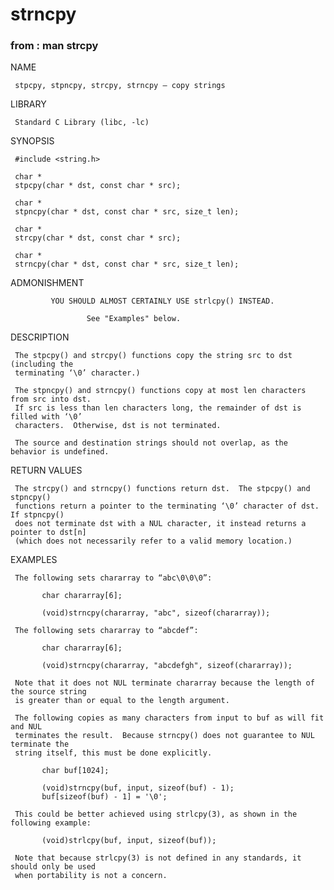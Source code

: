# strncpy

### from : man strcpy

NAME

     stpcpy, stpncpy, strcpy, strncpy – copy strings

LIBRARY

     Standard C Library (libc, -lc)

SYNOPSIS

     #include <string.h>

     char *
     stpcpy(char * dst, const char * src);

     char *
     stpncpy(char * dst, const char * src, size_t len);

     char *
     strcpy(char * dst, const char * src);

     char *
     strncpy(char * dst, const char * src, size_t len);

ADMONISHMENT

             YOU SHOULD ALMOST CERTAINLY USE strlcpy() INSTEAD.

                     See "Examples" below.

DESCRIPTION

     The stpcpy() and strcpy() functions copy the string src to dst (including the
     terminating ‘\0’ character.)

     The stpncpy() and strncpy() functions copy at most len characters from src into dst.
     If src is less than len characters long, the remainder of dst is filled with ‘\0’
     characters.  Otherwise, dst is not terminated.

     The source and destination strings should not overlap, as the behavior is undefined.

RETURN VALUES

     The strcpy() and strncpy() functions return dst.  The stpcpy() and stpncpy()
     functions return a pointer to the terminating ‘\0’ character of dst.  If stpncpy()
     does not terminate dst with a NUL character, it instead returns a pointer to dst[n]
     (which does not necessarily refer to a valid memory location.)

EXAMPLES

     The following sets chararray to “abc\0\0\0”:

           char chararray[6];

           (void)strncpy(chararray, "abc", sizeof(chararray));

     The following sets chararray to “abcdef”:

           char chararray[6];

           (void)strncpy(chararray, "abcdefgh", sizeof(chararray));

     Note that it does not NUL terminate chararray because the length of the source string
     is greater than or equal to the length argument.

     The following copies as many characters from input to buf as will fit and NUL
     terminates the result.  Because strncpy() does not guarantee to NUL terminate the
     string itself, this must be done explicitly.

           char buf[1024];

           (void)strncpy(buf, input, sizeof(buf) - 1);
           buf[sizeof(buf) - 1] = '\0';

     This could be better achieved using strlcpy(3), as shown in the following example:

           (void)strlcpy(buf, input, sizeof(buf));

     Note that because strlcpy(3) is not defined in any standards, it should only be used
     when portability is not a concern.
